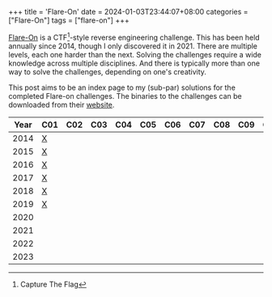 +++
title = 'Flare-On'
date = 2024-01-03T23:44:07+08:00
categories = ["Flare-On"]
tags = ["flare-on"]
+++

[Flare-On][flareon] is a CTF[^1]-style reverse engineering challenge. This has
been held annually since 2014, though I only discovered it in 2021. There are
multiple levels, each one harder than the next. Solving the challenges require
a wide knowledge across multiple disciplines. And there is typically more than
one way to solve the challenges, depending on one's creativity.

This post aims to be an index page to my (sub-par) solutions for the completed
Flare-on challenges. The binaries to the challenges can be downloaded from their
[website][flareon].

| Year | C01         | C02 | C03 | C04 | C05 | C06 | C07 | C08 | C09 | C10 | C11 | C12 | C13 |
| ---- | ----------- | --- | --- | --- | --- | --- | --- | --- | --- | --- | --- | --- | --- |
| 2014 | [X][f01c01] |
| 2015 | [X][f02c01] |
| 2016 | [X][f03c01] |
| 2017 | [X][f04c01] |
| 2018 | [X][f05c01] |
| 2019 | [X][f06c01] |
| 2020 |             |
| 2021 |             |
| 2022 |             |
| 2023 |             |

[flareon]: https://www.flare-on.com
[f01c01]: /posts/flareon/2014/f01c01
[f02c01]: /posts/flareon/2015/f02c01
[f03c01]: /posts/flareon/2016/f03c01
[f04c01]: /posts/flareon/2017/f04c01
[f05c01]: /posts/flareon/2018/f05c01
[f06c01]: /posts/flareon/2019/f06c01

[^1]: Capture The Flag
